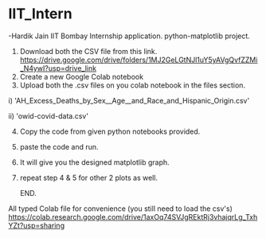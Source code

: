 # IIT_Intern
-Hardik Jain
IIT Bombay Internship application.  python-matplotlib project.

1) Download both the CSV file from this link. https://drive.google.com/drive/folders/1MJ2GeLGtNJl1uY5yAVgQvfZZMi_N4ywI?usp=drive_link
2) Create a new Google Colab notebook
3) Upload both the .csv files on you colab notebook in the files section.

i)  'AH_Excess_Deaths_by_Sex__Age__and_Race_and_Hispanic_Origin.csv'

ii) 'owid-covid-data.csv'

4) Copy the code from given python notebooks provided.
5) paste the code and run.
6) It will give you the designed matplotlib graph.
7) repeat step 4 & 5 for other 2 plots as well.

   END.

All typed Colab file for convenience (you still need to load the csv's)
https://colab.research.google.com/drive/1axOq74SVJgREktRj3vhajqrLg_TxhYZt?usp=sharing
